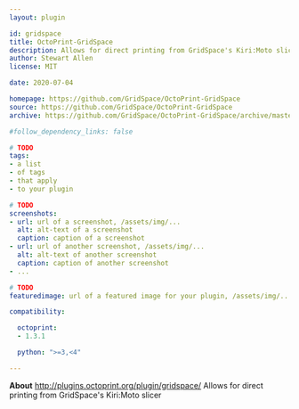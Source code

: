 ```yaml
---
layout: plugin

id: gridspace
title: OctoPrint-GridSpace
description: Allows for direct printing from GridSpace's Kiri:Moto slicer
author: Stewart Allen
license: MIT

date: 2020-07-04

homepage: https://github.com/GridSpace/OctoPrint-GridSpace
source: https://github.com/GridSpace/OctoPrint-GridSpace
archive: https://github.com/GridSpace/OctoPrint-GridSpace/archive/master.zip

#follow_dependency_links: false

# TODO
tags:
- a list
- of tags
- that apply
- to your plugin

# TODO
screenshots:
- url: url of a screenshot, /assets/img/...
  alt: alt-text of a screenshot
  caption: caption of a screenshot
- url: url of another screenshot, /assets/img/...
  alt: alt-text of another screenshot
  caption: caption of another screenshot
- ...

# TODO
featuredimage: url of a featured image for your plugin, /assets/img/...

compatibility:

  octoprint:
  - 1.3.1

  python: ">=3,<4"

---
```


**About**
http://plugins.octoprint.org/plugin/gridspace/
Allows for direct printing from GridSpace's Kiri:Moto slicer
